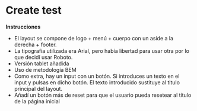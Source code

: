 # Create test

**Instrucciones**

- El layout se compone de logo + menú + cuerpo con un aside a la derecha + footer.
- La tipografía utilizada era Arial, pero había libertad para usar otra por lo que decidí usar Roboto.
- Versión tablet añadida
- Uso de metodología BEM
- Como extra, hay un input con un botón. Si introduces un texto en el input y pulsas en dicho botón. El texto introducido sustituye al titulo principal del layout.
- Añadí un botón más de reset para que el usuario pueda resetear al título de la página inicial
